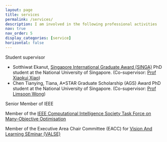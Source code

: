 ```yaml
---
layout: page
title: services
permalink: /services/
description: I am involved in the following professional activities
nav: true
nav_order: 5
display_categories: [service]
horizontal: false
---
```


Student supervisor
<ul>
<li>Sotthiwat Ekanut, <a href="https://www.a-star.edu.sg/Scholarships/for-graduate-studies/singapore-international-graduate-award-singa">Singapore International Graduate Award (SINGA)</a> PhD student at the National University of Singapore. (Co-supervisor: <a href="https://www.comp.nus.edu.sg/~xiaoxk/">Prof Xiaokui Xiao</a>)</li> 
<li>Chen Tianying, Tiana, A*STAR Graduate Scholarship (AGS) Award PhD student at the National University of Singapore. (Co-supervisor: <a href="https://www.comp.nus.edu.sg/~wongls/">Prof Limsoon Wong</a>)</li>	
</ul>

Senior Member of IEEE
	
Member of the <a href="http://www.cs.bham.ac.uk/~limx/MaOP.html">IEEE Computational Intelligence Society Task Force on Many-Objective Optimisation</a>

Member of the Executive Area Chair Committee (EACC) for <a href="http://valser.org/article-364-1.html">Vision And Learning SEminar (VALSE)</a>
